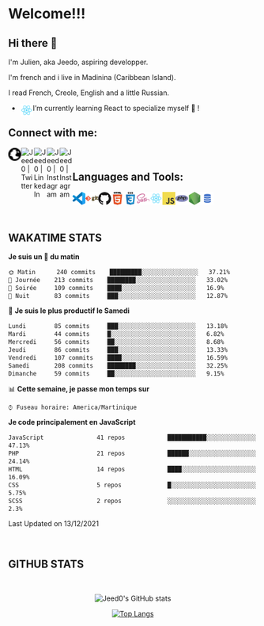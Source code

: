 # Welcome!!!

## Hi there 👋

I'm Julien, aka Jeedo, aspiring developper. 

I'm french and i live in Madinina (Caribbean Island).

I read French, Creole, English and a little Russian.

- I’m currently learning React  <img align="left" alt="React" width="26px" src="https://raw.githubusercontent.com/github/explore/80688e429a7d4ef2fca1e82350fe8e3517d3494d/topics/react/react.png" /> to specialize myself  :dart: !

## Connect with me:

<div>
    <a href="https://github.com/Jeed0" target="_blank" > 
      <img align="left" alt="Jeed0" width="26px" margin="15px" src="https://raw.githubusercontent.com/iconic/open-iconic/master/svg/globe.svg"/>
    </a>
    <a href="https://twitter.com/Jeed0_io" target="_blank"> 
      <img align="left" alt="Jeed0 | Twitter" width="26px" margin="15px" src="https://cdn.jsdelivr.net/npm/simple-icons@v3/icons/twitter.svg" />
    </a>
    <a href="https://linkedin.com/in/jeed0" target="_blank"> 
      <img align="left" alt="Jeed0 | LinkedIn" width="26px" margin="15px" src="https://cdn.jsdelivr.net/npm/simple-icons@v3/icons/linkedin.svg" />
    </a>
    <a href="https://instagram.com/jeedo.mq" target="_blank"> 
      <img align="left" alt="Jeed0 | Instagram" width="26px" margin="15px" src="https://cdn.jsdelivr.net/npm/simple-icons@v3/icons/instagram.svg" />
    </a>
    <a href="https://instagram.com/jeedo.mq" target="_blank"> 
      <img align="left" alt="Jeed0 | Instagram" width="26px" margin="15px" src="https://cdn.jsdelivr.net/npm/simple-icons@v3/icons/instagram.svg" />
    </a>
</div>
<br/>

## Languages and Tools:

<div>
<img align="left" alt="Visual Studio Code" width="26px" margin="15px" src="https://raw.githubusercontent.com/github/explore/80688e429a7d4ef2fca1e82350fe8e3517d3494d/topics/visual-studio-code/visual-studio-code.png" />
<img align="left" alt="Git" width="26px" margin="15px" src="https://raw.githubusercontent.com/github/explore/80688e429a7d4ef2fca1e82350fe8e3517d3494d/topics/git/git.png" />
<img align="left" alt="GitHub" width="26px" margin="15px" src="https://raw.githubusercontent.com/github/explore/78df643247d429f6cc873026c0622819ad797942/topics/github/github.png" />
<img align="left" alt="HTML5" width="26px" margin="15px" src="https://raw.githubusercontent.com/github/explore/80688e429a7d4ef2fca1e82350fe8e3517d3494d/topics/html/html.png" />
<img align="left" alt="CSS3" width="26px" margin="15px" src="https://raw.githubusercontent.com/github/explore/80688e429a7d4ef2fca1e82350fe8e3517d3494d/topics/css/css.png" />
<img align="left" alt="Sass" width="26px" margin="15px" src="https://raw.githubusercontent.com/github/explore/80688e429a7d4ef2fca1e82350fe8e3517d3494d/topics/sass/sass.png" />
<img align="left" alt="React" width="26px" margin="15px" src="https://raw.githubusercontent.com/github/explore/80688e429a7d4ef2fca1e82350fe8e3517d3494d/topics/react/react.png" />

<img align="left" alt="JavaScript" width="26px" margin="15px" src="https://raw.githubusercontent.com/github/explore/80688e429a7d4ef2fca1e82350fe8e3517d3494d/topics/javascript/javascript.png" />
<img align="left" alt="Gatsby" width="26px" margin="15px" src="https://raw.githubusercontent.com/github/explore/e94815998e4e0713912fed477a1f346ec04c3da2/topics/php/php.png" />
<img align="left" alt="Node.js" width="26px" margin="15px" src="https://raw.githubusercontent.com/github/explore/80688e429a7d4ef2fca1e82350fe8e3517d3494d/topics/nodejs/nodejs.png" />
<img align="left" alt="SQL" width="26px" margin="15px" src="https://raw.githubusercontent.com/github/explore/80688e429a7d4ef2fca1e82350fe8e3517d3494d/topics/sql/sql.png" />
</div>
<br/>
<br/>
<br/>


## WAKATIME STATS
<!--START_SECTION:waka-->
**Je suis un 🐤 du matin** 

```text
🌞 Matin      240 commits    █████████░░░░░░░░░░░░░░░░   37.21% 
🌆 Journée    213 commits    ████████░░░░░░░░░░░░░░░░░   33.02% 
🌃 Soirée     109 commits    ████░░░░░░░░░░░░░░░░░░░░░   16.9% 
🌙 Nuit       83 commits     ███░░░░░░░░░░░░░░░░░░░░░░   12.87%

```
📅 **Je suis le plus productif le Samedi** 

```text
Lundi        85 commits     ███░░░░░░░░░░░░░░░░░░░░░░   13.18% 
Mardi        44 commits     █░░░░░░░░░░░░░░░░░░░░░░░░   6.82% 
Mercredi     56 commits     ██░░░░░░░░░░░░░░░░░░░░░░░   8.68% 
Jeudi        86 commits     ███░░░░░░░░░░░░░░░░░░░░░░   13.33% 
Vendredi     107 commits    ████░░░░░░░░░░░░░░░░░░░░░   16.59% 
Samedi       208 commits    ████████░░░░░░░░░░░░░░░░░   32.25% 
Dimanche     59 commits     ██░░░░░░░░░░░░░░░░░░░░░░░   9.15%

```


📊 **Cette semaine, je passe mon temps sur** 

```text
⌚︎ Fuseau horaire: America/Martinique

```

**Je code principalement en JavaScript** 

```text
JavaScript               41 repos            ███████████░░░░░░░░░░░░░░   47.13% 
PHP                      21 repos            ██████░░░░░░░░░░░░░░░░░░░   24.14% 
HTML                     14 repos            ████░░░░░░░░░░░░░░░░░░░░░   16.09% 
CSS                      5 repos             █░░░░░░░░░░░░░░░░░░░░░░░░   5.75% 
SCSS                     2 repos             ░░░░░░░░░░░░░░░░░░░░░░░░░   2.3%

```



 Last Updated on 13/12/2021
<!--END_SECTION:waka-->
<br/>

## GITHUB STATS 

<br />
<div align="center">
    
![Jeed0's GitHub stats](https://github-readme-stats.vercel.app/api?username=Jeed0&theme=dark&show_icons=true&count_private=true&show_icons=true&hide=issues,contribs,prs)

    
    
[![Top Langs](https://github-readme-stats.vercel.app/api/top-langs/?username=Jeed0&theme=dark&show_icons=true&layout=compact)](https://github.com/Jeed0/github-readme-stats)

<br />
</div>



<!--
**Jeed0/Jeed0** is a ✨ _special_ ✨ repository because its `README.md` (this file) appears on your GitHub profile.

Here are some ideas to get you started:

- 🔭 I’m currently working on ...
- 🌱 I’m currently learning ...
- 👯 I’m looking to collaborate on ...
- 🤔 I’m looking for help with ...
- 💬 Ask me about ...
- 📫 How to reach me: ...
- 😄 Pronouns: ...
- ⚡ Fun fact: ...
-->

<!--[![Jeed0's wakatime stats](https://github-readme-stats.vercel.app/api/wakatime?username=!Jeed0)](https://github.com/Jeed0/github-readme-stats)-->
